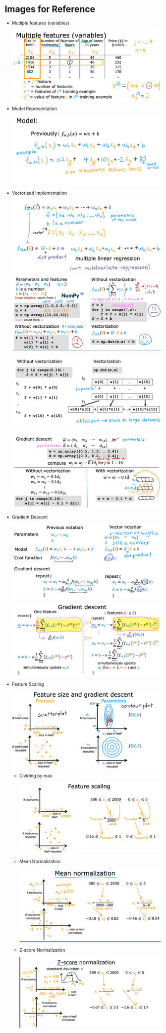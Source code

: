 # Images for Reference

- Mutliple features (variables)

    ![alt text](image.png)

- Model Representation

    ![alt text](image-1.png)

- Vectorized Implementation

    ![alt text](image-2.png)

    ![alt text](image-3.png)

    ![alt text](image-4.png)

    ![alt text](image-5.png)

- Gradient Descent

    ![alt text](image-6.png)

    ![alt text](image-7.png)

- Feature Scaling

    ![alt text](image-8.png)

    - Dividing by max
       
        ![alt text](image-9.png)

    - Mean Normalization
    
        ![alt text](image-10.png)
        
    - Z-score Normalization
    
        ![alt text](image-11.png)